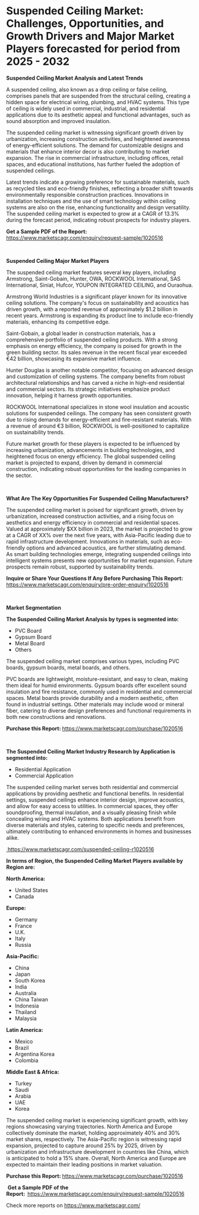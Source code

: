<p><h1>Suspended Ceiling Market: Challenges, Opportunities, and Growth Drivers and Major Market Players forecasted for period from 2025 - 2032</h1></p><p><strong>Suspended Ceiling Market Analysis and Latest Trends</strong></p>
<p><p>A suspended ceiling, also known as a drop ceiling or false ceiling, comprises panels that are suspended from the structural ceiling, creating a hidden space for electrical wiring, plumbing, and HVAC systems. This type of ceiling is widely used in commercial, industrial, and residential applications due to its aesthetic appeal and functional advantages, such as sound absorption and improved insulation.</p><p>The suspended ceiling market is witnessing significant growth driven by urbanization, increasing construction activities, and heightened awareness of energy-efficient solutions. The demand for customizable designs and materials that enhance interior decor is also contributing to market expansion. The rise in commercial infrastructure, including offices, retail spaces, and educational institutions, has further fueled the adoption of suspended ceilings.</p><p>Latest trends indicate a growing preference for sustainable materials, such as recycled tiles and eco-friendly finishes, reflecting a broader shift towards environmentally responsible construction practices. Innovations in installation techniques and the use of smart technology within ceiling systems are also on the rise, enhancing functionality and design versatility. The suspended ceiling market is expected to grow at a CAGR of 13.3% during the forecast period, indicating robust prospects for industry players.</p></p>
<p><strong>Get a Sample PDF of the Report:&nbsp;</strong> <a href="https://www.marketscagr.com/enquiry/request-sample/1020516?utm_campaign=2115&utm_medium=2&utm_source=Github&utm_content=ia&utm_term=30012025&utm_id=suspended-ceiling">https://www.marketscagr.com/enquiry/request-sample/1020516</a></p>
<p>&nbsp;</p>
<p><strong>Suspended Ceiling Major Market Players</strong></p>
<p><p>The suspended ceiling market features several key players, including Armstrong, Saint-Gobain, Hunter, OWA, ROCKWOOL International, SAS International, Siniat, Hufcor, YOUPON INTEGRATED CEILING, and Ouraohua. </p><p>Armstrong World Industries is a significant player known for its innovative ceiling solutions. The company's focus on sustainability and acoustics has driven growth, with a reported revenue of approximately $1.2 billion in recent years. Armstrong is expanding its product line to include eco-friendly materials, enhancing its competitive edge.</p><p>Saint-Gobain, a global leader in construction materials, has a comprehensive portfolio of suspended ceiling products. With a strong emphasis on energy efficiency, the company is poised for growth in the green building sector. Its sales revenue in the recent fiscal year exceeded €42 billion, showcasing its expansive market influence.</p><p>Hunter Douglas is another notable competitor, focusing on advanced design and customization of ceiling systems. The company benefits from robust architectural relationships and has carved a niche in high-end residential and commercial sectors. Its strategic initiatives emphasize product innovation, helping it harness growth opportunities.</p><p>ROCKWOOL International specializes in stone wool insulation and acoustic solutions for suspended ceilings. The company has seen consistent growth due to rising demands for energy-efficient and fire-resistant materials. With a revenue of around €3 billion, ROCKWOOL is well-positioned to capitalize on sustainability trends.</p><p>Future market growth for these players is expected to be influenced by increasing urbanization, advancements in building technologies, and heightened focus on energy efficiency. The global suspended ceiling market is projected to expand, driven by demand in commercial construction, indicating robust opportunities for the leading companies in the sector.</p></p>
<p>&nbsp;</p>
<p><strong>What Are The Key Opportunities For Suspended Ceiling Manufacturers?</strong></p>
<p><p>The suspended ceiling market is poised for significant growth, driven by urbanization, increased construction activities, and a rising focus on aesthetics and energy efficiency in commercial and residential spaces. Valued at approximately $XX billion in 2023, the market is projected to grow at a CAGR of XX% over the next five years, with Asia-Pacific leading due to rapid infrastructure development. Innovations in materials, such as eco-friendly options and advanced acoustics, are further stimulating demand. As smart building technologies emerge, integrating suspended ceilings into intelligent systems presents new opportunities for market expansion. Future prospects remain robust, supported by sustainability trends.</p></p>
<p><strong>Inquire or Share Your Questions If Any Before Purchasing This Report:</strong> <a href="https://www.marketscagr.com/enquiry/pre-order-enquiry/1020516?utm_campaign=2115&utm_medium=2&utm_source=Github&utm_content=ia&utm_term=30012025&utm_id=suspended-ceiling">https://www.marketscagr.com/enquiry/pre-order-enquiry/1020516</a></p>
<p>&nbsp;</p>
<p><strong>Market Segmentation</strong></p>
<p><strong>The Suspended Ceiling Market Analysis by types is segmented into:</strong></p>
<p><ul><li>PVC Board</li><li>Gypsum Board</li><li>Metal Board</li><li>Others</li></ul></p>
<p><p>The suspended ceiling market comprises various types, including PVC boards, gypsum boards, metal boards, and others. </p><p>PVC boards are lightweight, moisture-resistant, and easy to clean, making them ideal for humid environments. Gypsum boards offer excellent sound insulation and fire resistance, commonly used in residential and commercial spaces. Metal boards provide durability and a modern aesthetic, often found in industrial settings. Other materials may include wood or mineral fiber, catering to diverse design preferences and functional requirements in both new constructions and renovations.</p></p>
<p><strong>Purchase this Report:&nbsp;</strong><a href="https://www.marketscagr.com/purchase/1020516?utm_campaign=2115&utm_medium=2&utm_source=Github&utm_content=ia&utm_term=30012025&utm_id=suspended-ceiling">https://www.marketscagr.com/purchase/1020516</a></p>
<p>&nbsp;</p>
<p><strong>The Suspended Ceiling Market Industry Research by Application is segmented into:</strong></p>
<p><ul><li>Residential Application</li><li>Commercial Application</li></ul></p>
<p><p>The suspended ceiling market serves both residential and commercial applications by providing aesthetic and functional benefits. In residential settings, suspended ceilings enhance interior design, improve acoustics, and allow for easy access to utilities. In commercial spaces, they offer soundproofing, thermal insulation, and a visually pleasing finish while concealing wiring and HVAC systems. Both applications benefit from diverse materials and styles, catering to specific needs and preferences, ultimately contributing to enhanced environments in homes and businesses alike.</p></p>
<p><a href="https://www.marketscagr.com/suspended-ceiling-r1020516?utm_campaign=2115&utm_medium=2&utm_source=Github&utm_content=ia&utm_term=30012025&utm_id=suspended-ceiling">&nbsp;https://www.marketscagr.com/suspended-ceiling-r1020516</a></p>
<p><strong>In terms of Region, the Suspended Ceiling Market Players available by Region are:</strong></p>
<p>
    <p> <strong> North America: </strong>
        <ul>
            <li>United States</li>
            <li>Canada</li>
        </ul>
        </p> 
    <p> <strong> Europe: </strong>
        <ul>
            <li>Germany</li>
            <li>France</li>
            <li>U.K.</li>
            <li>Italy</li>
            <li>Russia</li>
        </ul>
        </p> 
    <p> <strong> Asia-Pacific: </strong>
        <ul>
            <li>China</li>
            <li>Japan</li>
            <li>South Korea</li>
            <li>India</li>
            <li>Australia</li>
            <li>China Taiwan</li>
            <li>Indonesia</li>
            <li>Thailand</li>
            <li>Malaysia</li>
        </ul>
        </p> 
    <p> <strong> Latin America: </strong>
        <ul>
            <li>Mexico</li>
            <li>Brazil</li>
            <li>Argentina Korea</li>
            <li>Colombia</li>
        </ul>
        </p> 
    <p> <strong> Middle East & Africa: </strong>
        <ul>
            <li>Turkey</li>
            <li>Saudi</li>
            <li>Arabia</li>
            <li>UAE</li>
            <li>Korea</li>
        </ul>
    </p>
    </p>
<p><p>The suspended ceiling market is experiencing significant growth, with key regions showcasing varying trajectories. North America and Europe collectively dominate the market, holding approximately 40% and 30% market shares, respectively. The Asia-Pacific region is witnessing rapid expansion, projected to capture around 25% by 2025, driven by urbanization and infrastructure development in countries like China, which is anticipated to hold a 15% share. Overall, North America and Europe are expected to maintain their leading positions in market valuation.</p></p>
<p><strong>Purchase this Report: </strong><a href="https://www.marketscagr.com/purchase/1020516?utm_campaign=2115&utm_medium=2&utm_source=Github&utm_content=ia&utm_term=30012025&utm_id=suspended-ceiling">https://www.marketscagr.com/purchase/1020516</a></p>
<p>&nbsp;<strong>Get a Sample PDF of the Report:&nbsp;&nbsp;</strong><a href="https://www.marketscagr.com/enquiry/request-sample/1020516?utm_campaign=2115&utm_medium=2&utm_source=Github&utm_content=ia&utm_term=30012025&utm_id=suspended-ceiling">https://www.marketscagr.com/enquiry/request-sample/1020516</a></p>
<p><strong></strong></p>
<p>Check more reports on <a href="https://www.marketscagr.com/?utm_campaign=2115&utm_medium=2&utm_source=Github&utm_content=ia&utm_term=30012025&utm_id=suspended-ceiling">https://www.marketscagr.com/</a></p>